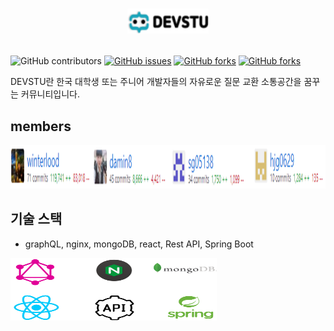 # <p align="center"><img src="/img/devstu_text_logo_empty.png" width="130px" height="40px"></p>
<img alt="GitHub contributors" src="https://img.shields.io/github/contributors/22hours/devstudent">
<a href="https://github.com/22hours/DevStudent/issues"><img alt="GitHub issues" src="https://img.shields.io/github/issues/22hours/DevStudent"></a>
<a href="https://github.com/22hours/DevStudent/network"><img alt="GitHub forks" src="https://img.shields.io/github/forks/22hours/DevStudent"></a>
<a href="https://github.com/22hours">
  <img alt="GitHub forks" src="https://img.shields.io/badge/license-22hours-blue"></a>

DEVSTU란 한국 대학생 또는 주니어 개발자들의 자유로운 질문 교환 소통공간을 꿈꾸는 커뮤니티입니다.



## members
<center><img src="/img/contributors.png" width="100%" height="70"></center>


## 기술 스택

- graphQL, nginx, mongoDB, react, Rest API, Spring Boot

<img src="./img/stack.PNG" width="330px" height="100px">
